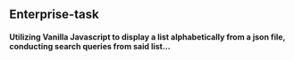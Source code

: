 ## Enterprise-task
#### Utilizing Vanilla Javascript to display a list alphabetically from a json file, conducting search queries from said list...
